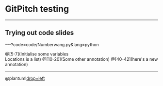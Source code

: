 # GitPitch testing

---

## Trying out code slides

---?code=code/Numberwang.py&lang=python

@[5-7](Initialise some variables<br />Locations is a list)
@[10-20](Some other annotation)
@[40-42](here's a new annotation)

---

@plantuml[drop=left](diagram/test.puml)
